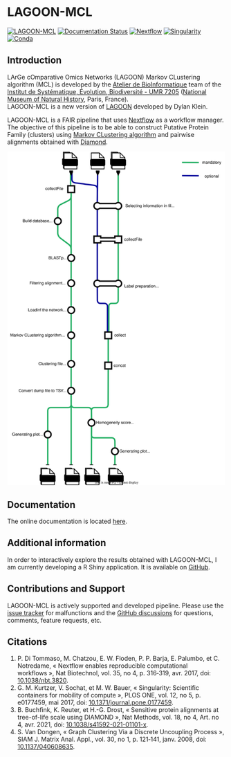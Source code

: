 # LAGOON-MCL

[![LAGOON-MCL](https://img.shields.io/badge/LAGOON--MCL-v1.0.1-red?labelColor=000000)](https://jroussea.github.io/LAGOON-MCL/)
[![Documentation Status](https://img.shields.io/badge/docs-passing-green?labelColor=000000)](https://lagoon-mcl-docs.readthedocs.io/en/latest/)
[![Nextflow](https://img.shields.io/badge/nextflow_DSL2-%E2%89%A5_2.10.0-23aa62?labelColor=000000)](https://www.nextflow.io/)
[![Singularity](https://img.shields.io/badge/run_with-singularity-1d355c?labelColor=000000)](https://sylabs.io/singularity/)
[![Conda](https://img.shields.io/badge/run_with-conda-3eb049?logo=anaconda&labelColor=000000)](https://docs.conda.io/projects/conda/en/stable/)

## Introduction

LArGe cOmparative Omics Networks (LAGOON) Markov CLustering algorithm (MCL) is developed by the [Atelier de BioInformatique](https://bioinfo.mnhn.fr/abi/presentation.FR.html) team of the [Institut de Systématique, Évolution, Biodiversité - UMR 7205](https://isyeb.mnhn.fr/fr) ([National Museum of Natural History](https://www.mnhn.fr/fr), Paris, France).\
LAGOON-MCL is a new version of [LAGOON](https://github.com/Dylkln/LAGOON.git) developed by Dylan Klein.

LAGOON-MCL is a FAIR pipeline that uses [Nextflow](https://www.nextflow.io/) as a workflow manager.\
The objective of this pipeline is to be able to construct Putative Protein Family (clusters) using [Markov CLustering algorithm](https://github.com/micans/mcl) and pairwise alignments obtained with [Diamond](https://github.com/bbuchfink/diamond).

![pipeline](docs/images/pipeline.svg)

## Documentation

The online documentation is located [here](https://lagoon-mcl-docs.readthedocs.io/en/latest/).

## Additional information

In order to interactively explore the results obtained with LAGOON-MCL, I am currently developing a R Shiny application. It is available on [GitHub](https://github.com/jroussea/lagoon-mcl-shiny-app).

## Contributions and Support

LAGOON-MCL is actively supported and developed pipeline. Please use the [issue tracker](https://github.com/jroussea/LAGOON-MCL/issues) for malfunctions and the [GitHub discussions](https://github.com/jroussea/LAGOON-MCL/discussions/1) for questions, comments, feature requests, etc.

## Citations

1. P. Di Tommaso, M. Chatzou, E. W. Floden, P. P. Barja, E. Palumbo, et C. Notredame, « Nextflow enables reproducible computational workflows », Nat Biotechnol, vol. 35, no 4, p. 316‑319, avr. 2017, doi: [10.1038/nbt.3820](https://doi.org/10.1038/nbt.3820).
2. G. M. Kurtzer, V. Sochat, et M. W. Bauer, « Singularity: Scientific containers for mobility of compute », PLOS ONE, vol. 12, no 5, p. e0177459, mai 2017, doi: [10.1371/journal.pone.0177459](https://doi.org/10.1371/journal.pone.0177459).
3. B. Buchfink, K. Reuter, et H.-G. Drost, « Sensitive protein alignments at tree-of-life scale using DIAMOND », Nat Methods, vol. 18, no 4, Art. no 4, avr. 2021, doi: [10.1038/s41592-021-01101-x](https://doi.org/10.1038/s41592-021-01101-x).
4. S. Van Dongen, « Graph Clustering Via a Discrete Uncoupling Process », SIAM J. Matrix Anal. Appl., vol. 30, no 1, p. 121‑141, janv. 2008, doi: [10.1137/040608635](https://doi.org/10.1137/040608635).
